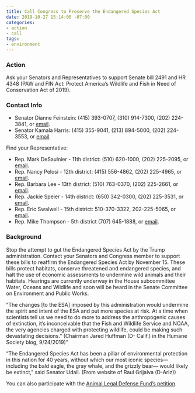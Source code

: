 ```yaml
---
title: Call Congress to Preserve the Endangered Species Act
date: 2019-10-27 15:14:00 -07:00
categories:
- action
- call
tags:
- environment
---
```


### Action
Ask your Senators and Representatives to support Senate bill 2491 and HR 4348 (PAW and FIN Act: Protect America’s Wildlife and Fish in Need of Conservation Act of 2019).

### Contact Info
  * Senator Dianne Feinstein: (415) 393-0707, (310) 914-7300, (202) 224-3841, or [email](https://www.feinstein.senate.gov/public/index.cfm/e-mail-me).  
  * Senator Kamala Harris: (415) 355-9041, (213) 894-5000, (202) 224-3553, or [email](https://www.harris.senate.gov/contact).  

Find your Representative:
  * Rep. Mark DeSaulnier - 11th district:  (510) 620-1000, (202) 225-2095, or [email](https://desaulnier.house.gov/contact/email).  
  * Rep. Nancy Pelosi - 12th district:  (415) 556-4862, (202) 225-4965, or [email](https://pelosi.house.gov/contact-me/email-me).  
  * Rep. Barbara Lee - 13th district:  (510) 763-0370, (202) 225-2661, or [email](https://lee.house.gov/contact/email-me).  
  * Rep. Jackie Speier - 14th district: (650) 342-0300, (202) 225-3531, or [email](https://speier.house.gov/contact/email).  
  * Rep. Eric Swalwell - 15th district: 510-370-3322, 202-225-5065, or [email](https://swalwell.house.gov/contact).  
  * Rep. Mike Thompson - 5th district (707) 645-1888, or [email](https://mikethompsonforms.house.gov/contact/).  

### Background
Stop the attempt to gut the Endangered Species Act by the Trump administration. Contact your Senators and Congress member to support these bills to reaffirm the Endangered Species Act by November 15.  These bills protect habitats, conserve threatened and endangered species, and halt the use of economic assessments to undermine wild animals and their habitats. Hearings are currently underway in the House subcommittee Water, Oceans and Wildlife and soon will be heard in the Senate Committee on Environment and Public Works.

“The changes [to the ESA] imposed by this administration would undermine the spirit and intent of the ESA and put more species at risk. At a time when scientists tell us we need to do more to address the anthropogenic causes of extinction, it’s inconceivable that the Fish and Wildlife Service and NOAA, the very agencies charged with protecting wildlife, could be making such devastating decisions.”  (Chairman Jared Huffman (D- Calif.) in the Humane Society blog, 9/24/2019)“

“The Endangered Species Act has been a pillar of environmental protection in this nation for 40 years, without which our most iconic species— including the bald eagle, the gray whale, and the grizzly bear— would likely be extinct,” said Senator Udall. (From website of Raul Grijalva (D-Ariz))

You can also participate with the [Animal Legal Defense Fund’s petition](https://act.aldf.org/page/5510/petition/).
